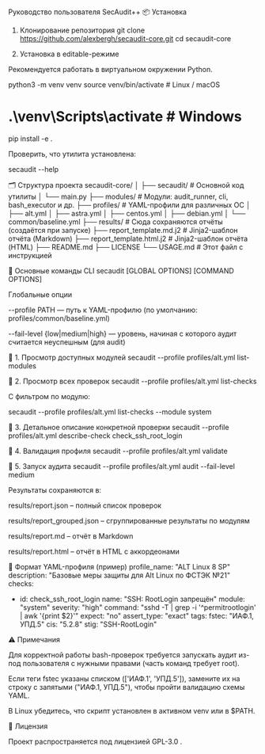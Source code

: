 Руководство пользователя SecAudit++
📦 Установка
1. Клонирование репозитория
git clone https://github.com/alexbergh/secaudit-core.git
cd secaudit-core

2. Установка в editable-режиме

Рекомендуется работать в виртуальном окружении Python.

python3 -m venv venv
source venv/bin/activate          # Linux / macOS
# .\venv\Scripts\activate          # Windows

pip install -e .


Проверить, что утилита установлена:

secaudit --help

🗂️ Структура проекта
secaudit-core/
│
├── secaudit/                # Основной код утилиты
│   └── main.py
├── modules/                 # Модули: audit_runner, cli, bash_executor и др.
├── profiles/                # YAML-профили для различных ОС
│   ├── alt.yml
│   ├── astra.yml
│   ├── centos.yml
│   ├── debian.yml
│   └── common/baseline.yml
├── results/                 # Сюда сохраняются отчёты (создаётся при запуске)
├── report_template.md.j2    # Jinja2-шаблон отчёта (Markdown)
├── report_template.html.j2  # Jinja2-шаблон отчёта (HTML)
├── README.md
├── LICENSE
└── USAGE.md                 # Этот файл с инструкцией

🚀 Основные команды CLI
secaudit [GLOBAL OPTIONS] <command> [COMMAND OPTIONS]

Глобальные опции

--profile PATH — путь к YAML-профилю (по умолчанию: profiles/common/baseline.yml)

--fail-level {low|medium|high} — уровень, начиная с которого аудит считается неуспешным (для audit)

🔹 1. Просмотр доступных модулей
secaudit --profile profiles/alt.yml list-modules

🔹 2. Просмотр всех проверок
secaudit --profile profiles/alt.yml list-checks


С фильтром по модулю:

secaudit --profile profiles/alt.yml list-checks --module system

🔹 3. Детальное описание конкретной проверки
secaudit --profile profiles/alt.yml describe-check check_ssh_root_login

🔹 4. Валидация профиля
secaudit --profile profiles/alt.yml validate

🔹 5. Запуск аудита
secaudit --profile profiles/alt.yml audit --fail-level medium


Результаты сохраняются в:

results/report.json – полный список проверок

results/report_grouped.json – сгруппированные результаты по модулям

results/report.md – отчёт в Markdown

results/report.html – отчёт в HTML с аккордеонами

📄 Формат YAML-профиля (пример)
profile_name: "ALT Linux 8 SP"
description: "Базовые меры защиты для Alt Linux по ФСТЭК №21"
checks:
  - id: check_ssh_root_login
    name: "SSH: RootLogin запрещён"
    module: "system"
    severity: "high"
    command: "sshd -T | grep -i '^permitrootlogin' | awk '{print $2}'"
    expect: "no"
    assert_type: "exact"
    tags:
      fstec: "ИАФ.1, УПД.5"
      cis: "5.2.8"
      stig: "SSH-RootLogin"

⚠️ Примечания

Для корректной работы bash-проверок требуется запускать аудит из-под пользователя с нужными правами (часть команд требует root).

Если теги fstec указаны списком (['ИАФ.1', 'УПД.5']), замените их на строку с запятыми ("ИАФ.1, УПД.5"), чтобы пройти валидацию схемы YAML.

В Linux убедитесь, что скрипт установлен в активном venv или в $PATH.

📝 Лицензия

Проект распространяется под лицензией GPL-3.0
.
